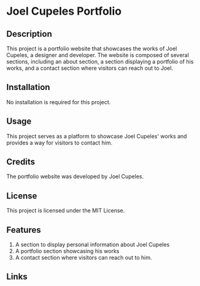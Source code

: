 # Joel Cupeles Portfolio

## Description
This project is a portfolio website that showcases the works of Joel Cupeles, a designer and developer. The website is composed of several sections, including an about  section, a section displaying a portfolio of his works, and a contact section where visitors can reach out to Joel.

## Installation
No installation is required for this project.

## Usage
This project serves as a platform to showcase Joel Cupeles' works and provides a way for visitors to contact him.

## Credits
The portfolio website was developed by Joel Cupeles.

## License
This project is licensed under the MIT License.

## Features
1. A section to display personal information about Joel Cupeles
2. A portfolio section showcasing his works
3. A contact section where visitors can reach out to him.

## Links
